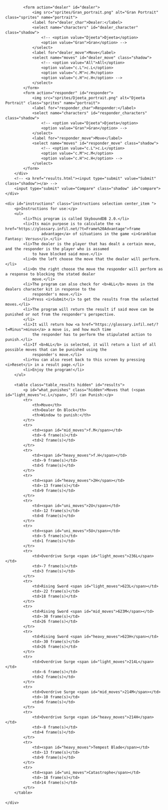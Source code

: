 <!DOCTYPE html>
<html lang="en">

<head>
    <meta charset="UTF-8">
    <meta http-equiv="X-UA-Compatible" content="IE=edge">
    <meta name="viewport" content="width=device-width, initial-scale=1.0">
    <title>SkyboundDB 2.0</title>
    <style>
        @import url('https://fonts.googleapis.com/css2?family=Press+Start+2P&display=swap');
    </style>
    <link rel="stylesheet" href="main.css">
</head>

<body>
    <div id="selection" class="selection center_item">
        <div class="players shadow">

            <form action="dealer" id="dealer">
                <img src="sprites/Gran_portrait.png" alt="Gran Portrait" class="sprites" name="portrait">
                <label for="dealer_char">Dealer:</label>
                <select name="characters" id="dealer_character" class="shadow">
                    <!-- <option value="Djeeta">Djeeta</option>
                    <option value="Gran">Gran</option> -->
                </select>
                <label for="dealer_move">Move</label>
                <select name="moves" id="dealer_move" class="shadow">
                    <!-- <option value="All">All</option>
                    <option value="c.L">c.L</option>
                    <option value="c.M">c.M</option>
                    <option value="c.H">c.H</option> -->
                </select>
            </form>
            <form action="responder" id="responder">
                <img src="sprites/Djeeta_portrait.png" alt="Djeeta Portrait" class="sprites" name="portrait">
                <label for="responder_char">Responder:</label>
                <select name="characters" id="responder_characters" class="shadow">
                    <!-- <option value="Djeeta">Djeeta</option>
                    <option value="Gran">Gran</option> -->
                </select>
                <label for="responder_move">Move</label>
                <select name="moves" id="responder_move" class="shadow">
                    <!-- <option value="c.L">c.L</option>
                    <option value="c.M">c.M</option>
                    <option value="c.H">c.H</option> -->
                </select>
            </form>
        </div>
        <!-- <a href="results.html"><input type="submit" value="Submit" class="shadow"></a> -->
        <input type="submit" value="Compare" class="shadow" id="compare">
    </div>

    <div id="instructions" class="instructions selection center_item ">
        <p>Instructions for use:</p>
        <ul>
            <li>This program is called SkyboundDB 2.0.</li>
            <li>Its main purpose is to calculate the <a href="https://glossary.infil.net/?t=Frame%20Advantage">frame
                    advantage</a> of situations in the game <i>Granblue Fantasy: Versus</i>.</li>
            <li>The dealer is the player that has dealt a certain move, and the responder is the player who is assumed
                to have blocked said move.</li>
            <li>On the left choose the move that the dealer will perform.</li>
            <li>On the right choose the move the responder will perform as a response to blocking the stated dealer
                move.</li>
            <li>The program can also check for <b>ALL</b> moves in the dealers character kit in response to the
                responder's move.</li>
            <li>Press <i>Submit</i> to get the results from the selected moves.</li>
            <li>The program will return the result if said move can be punished or not from the responder's perspective.
            </li>
            <li>It will return how <a href="https://glossary.infil.net/?t=Minus">minus</a> a move is, and how much time
                the responder has to perform the stipulated action to punish.</li>
            <li>If <b>ALL</b> is selected, it will return a list of all possible moves that can be punished using the
                responder's move.</li>
            <li>You can also reset back to this screen by pressing <i>Reset</i> in a result page.</li>
            <li>Enjoy the program!</li>
        </ul>
        
        <table class="table_results hidden" id="results">
            <p id="what_punishes" class="hidden">Moves that (<span id="light_moves">c.L</span>, 5f) can Punish:</p>
            <tr>
                <th>Move</th>
                <th>Dealer On Block</th>
                <th>Window to punish:</th>
            </tr>
            <tr>
                <td><span id="mid_moves">f.M</span></td>
                <td>-6 frame(s)</td>
                <td>2 frame(s)</td>
            </tr>
            <tr>
                <td><span id="heavy_moves">f.H</span></td>
                <td>-9 frame(s)</td>
                <td>5 frame(s)</td>
            </tr>
            <tr>
                <td><span id="heavy_moves">2H</span></td>
                <td>-13 frame(s)</td>
                <td>9 frame(s)</td>
            </tr>
            <tr>
                <td><span id="uni_moves">2U</span></td>
                <td>-12 frame(s)</td>
                <td>8 frame(s)</td>
            </tr>
            <tr>
                <td><span id="uni_moves">5U</span></td>
                <td>-5 frame(s)</td>
                <td>1 frame(s)</td>
            </tr>
            <tr>
                <td>Overdrive Surge <span id="light_moves">236L</span></td>
                <td>-7 frame(s)</td>
                <td>3 frame(s)</td>
            </tr>
            <tr>
                <td>Rising Sword <span id="light_moves">623L</span></td>
                <td>-22 frame(s)</td>
                <td>18 frame(s)</td>
            </tr>
            <tr>
                <td>Rising Sword <span id="mid_moves">623M</span></td>
                <td>-30 frame(s)</td>
                <td>26 frame(s)</td>
            </tr>
            <tr>
                <td>Rising Sword <span id="heavy_moves">623H</span></td>
                <td>-30 frame(s)</td>
                <td>26 frame(s)</td>
            </tr>
            <tr>
                <td>Overdrive Surge <span id="light_moves">214L</span></td>
                <td>-6 frame(s)</td>
                <td>2 frame(s)</td>
            </tr>
            <tr>
                <td>Overdrive Surge <span id="mid_moves">214M</span></td>
                <td>-10 frame(s)</td>
                <td>6 frame(s)</td>
            </tr>
            <tr>
                <td>Overdrive Surge <span id="heavy_moves">214H</span></td>
                <td>-8 frame(s)</td>
                <td>4 frame(s)</td>
            </tr>
            <tr>
                <td><span id="heavy_moves">Tempest Blade</span></td>
                <td>-13 frame(s)</td>
                <td>9 frame(s)</td>
            </tr>
            <tr>
                <td><span id="uni_moves">Catastrophe</span></td>
                <td>-18 frame(s)</td>
                <td>14 frame(s)</td>
            </tr>
        </table>
       
    </div>
</body>
<script src="main.js"></script>

</html>
